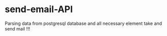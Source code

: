 # send-email-API

Parsing data from postgresql database and all necessary element take and send mail !!!
